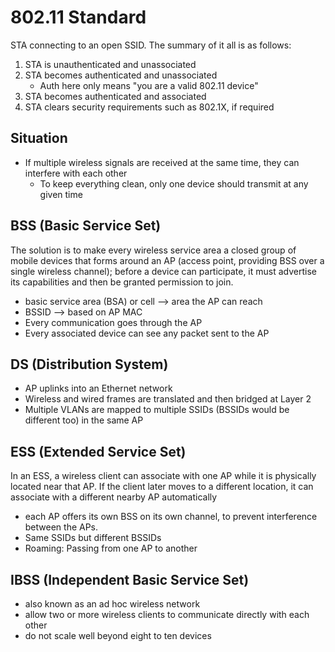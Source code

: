 # 802.11 Standard
STA connecting to an open SSID. The summary of it all is as follows:
1. STA is unauthenticated and unassociated
2. STA becomes authenticated and unassociated
    - Auth here only means "you are a valid 802.11 device"
3. STA becomes authenticated and associated
4. STA clears security requirements such as 802.1X, if required

## Situation
- If multiple wireless signals are received at the same time, they can interfere with each other
    - To keep everything clean, only one device should transmit at any given time

## BSS (Basic Service Set)
The solution is to make every wireless service area a closed group of mobile devices that forms around an AP (access point, providing BSS over a single wireless channel);
before a device can participate, it must advertise its capabilities and then be granted permission to join.

- basic service area (BSA) or cell --> area the AP can reach
- BSSID --> based on AP MAC
- Every communication goes through the AP
- Every associated device can see any packet sent to the AP

## DS (Distribution System)
- AP uplinks into an Ethernet network
- Wireless and wired frames are translated and then bridged at Layer 2
- Multiple VLANs are mapped to multiple SSIDs (BSSIDs would be different too) in the same AP

## ESS (Extended Service Set)
In an ESS, a wireless client can associate with one AP while it is physically located near that AP.
If the client later moves to a different location, it can associate with a different nearby  AP automatically

- each AP offers its own BSS on its own channel, to prevent interference between the APs.
- Same SSIDs but different BSSIDs
- Roaming:  Passing from one AP to another

## IBSS (Independent Basic Service Set)
- also known as an ad hoc wireless network
- allow two or more wireless clients to communicate directly with each other
- do not scale well beyond eight to ten devices
